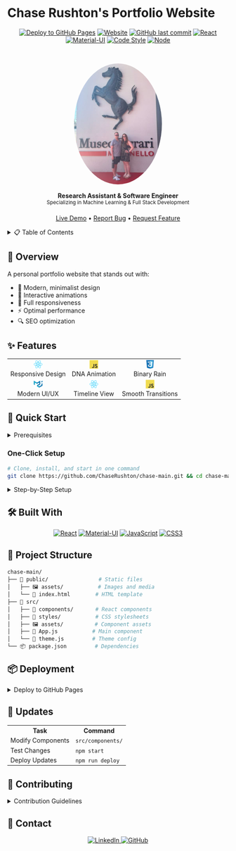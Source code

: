 # Chase Rushton's Portfolio Website

<div align="center">

[![Deploy to GitHub Pages](https://github.com/ChaseRushton/chase-main/actions/workflows/deploy.yml/badge.svg)](https://github.com/ChaseRushton/chase-main/actions/workflows/deploy.yml)
[![Website](https://img.shields.io/website?url=https%3A%2F%2Fchaserushton.github.io%2Fchase-main)](https://chaserushton.github.io/chase-main/)
[![GitHub last commit](https://img.shields.io/github/last-commit/ChaseRushton/chase-main)](https://github.com/ChaseRushton/chase-main/commits/main)
[![React](https://img.shields.io/badge/React-20232A?style=flat&logo=react&logoColor=61DAFB)](https://reactjs.org/)
[![Material-UI](https://img.shields.io/badge/Material--UI-0081CB?style=flat&logo=material-ui&logoColor=white)](https://mui.com/)
[![Code Style](https://img.shields.io/badge/code_style-prettier-ff69b4.svg)](https://prettier.io/)
[![Node](https://img.shields.io/badge/Node-18.x-green.svg)](https://nodejs.org/)

<br/>

<p align="center">
  <img src="public/assets/me2.jpg" alt="Chase Rushton" width="200" style="border-radius: 50%"/>
</p>

<p align="center">
  <strong>Research Assistant & Software Engineer</strong><br/>
  <sup>Specializing in Machine Learning & Full Stack Development</sup>
</p>

<p align="center">
  <a href="https://chaserushton.github.io/chase-main/">Live Demo</a> •
  <a href="https://github.com/ChaseRushton/chase-main/issues">Report Bug</a> •
  <a href="https://github.com/ChaseRushton/chase-main/issues">Request Feature</a>
</p>

</div>

<details>
<summary>📋 Table of Contents</summary>

- [Overview](#-overview)
- [Features](#-features)
- [Quick Start](#-quick-start)
- [Built With](#-built-with)
- [Project Structure](#-project-structure)
- [Deployment](#-deployment)
- [Updates](#-updates)
- [Contributing](#-contributing)
- [Contact](#-contact)

</details>

## 🎯 Overview

A personal portfolio website that stands out with:
- 🎨 Modern, minimalist design
- 🌟 Interactive animations
- 📱 Full responsiveness
- ⚡ Optimal performance
- 🔍 SEO optimization

## ✨ Features

<table>
  <tr>
    <td align="center">
      <img src="https://raw.githubusercontent.com/devicons/devicon/master/icons/react/react-original.svg" width="20" height="20"/>
      <br>Responsive Design
    </td>
    <td align="center">
      <img src="https://raw.githubusercontent.com/devicons/devicon/master/icons/javascript/javascript-original.svg" width="20" height="20"/>
      <br>DNA Animation
    </td>
    <td align="center">
      <img src="https://raw.githubusercontent.com/devicons/devicon/master/icons/css3/css3-original.svg" width="20" height="20"/>
      <br>Binary Rain
    </td>
  </tr>
  <tr>
    <td align="center">
      <img src="https://raw.githubusercontent.com/devicons/devicon/master/icons/materialui/materialui-original.svg" width="20" height="20"/>
      <br>Modern UI/UX
    </td>
    <td align="center">
      <img src="https://raw.githubusercontent.com/devicons/devicon/master/icons/react/react-original.svg" width="20" height="20"/>
      <br>Timeline View
    </td>
    <td align="center">
      <img src="https://raw.githubusercontent.com/devicons/devicon/master/icons/javascript/javascript-original.svg" width="20" height="20"/>
      <br>Smooth Transitions
    </td>
  </tr>
</table>

## 🚀 Quick Start

<details>
<summary>Prerequisites</summary>

- Node.js >= 14.0.0
- npm >= 6.14.0
- Git

</details>

### One-Click Setup

```bash
# Clone, install, and start in one command
git clone https://github.com/ChaseRushton/chase-main.git && cd chase-main && npm install && npm start
```

<details>
<summary>Step-by-Step Setup</summary>

1. Clone the repository
```bash
git clone https://github.com/ChaseRushton/chase-main.git
```

2. Install dependencies
```bash
cd chase-main
npm install
```

3. Start development server
```bash
npm start
```

4. Open [http://localhost:3000](http://localhost:3000)

</details>

## 🛠️ Built With

<div align="center">

[![React](https://skillicons.dev/icons?i=react)](https://reactjs.org/)
[![Material-UI](https://skillicons.dev/icons?i=materialui)](https://mui.com/)
[![JavaScript](https://skillicons.dev/icons?i=js)](https://developer.mozilla.org/en-US/docs/Web/JavaScript)
[![CSS3](https://skillicons.dev/icons?i=css)](https://developer.mozilla.org/en-US/docs/Web/CSS)

</div>

## 📁 Project Structure

```bash
chase-main/
├── 📂 public/                # Static files
│   ├── 🖼️ assets/           # Images and media
│   └── 📄 index.html        # HTML template
├── 📂 src/
│   ├── 🧩 components/       # React components
│   ├── 🎨 styles/           # CSS stylesheets
│   ├── 🖼️ assets/          # Component assets
│   ├── 📱 App.js           # Main component
│   └── 🎯 theme.js         # Theme config
└── 📦 package.json         # Dependencies
```

## 📦 Deployment

<details>
<summary>Deploy to GitHub Pages</summary>

```bash
npm run deploy
```

The site will be deployed to: `https://chaserushton.github.io/chase-main/`

</details>

## 🔄 Updates

<table>
  <tr>
    <th>Task</th>
    <th>Command</th>
  </tr>
  <tr>
    <td>Modify Components</td>
    <td><code>src/components/</code></td>
  </tr>
  <tr>
    <td>Test Changes</td>
    <td><code>npm start</code></td>
  </tr>
  <tr>
    <td>Deploy Updates</td>
    <td><code>npm run deploy</code></td>
  </tr>
</table>

## 🤝 Contributing

<details>
<summary>Contribution Guidelines</summary>

1. Fork the Project
2. Create your Feature Branch (`git checkout -b feature/AmazingFeature`)
3. Commit your Changes (`git commit -m 'Add some AmazingFeature'`)
4. Push to the Branch (`git push origin feature/AmazingFeature`)
5. Open a Pull Request

</details>

## 📧 Contact

<div align="center">
  <a href="https://www.linkedin.com/in/chase-rushton/">
    <img src="https://img.shields.io/badge/LinkedIn-0077B5?style=for-the-badge&logo=linkedin&logoColor=white" alt="LinkedIn"/>
  </a>
  <a href="https://github.com/ChaseRushton">
    <img src="https://img.shields.io/badge/GitHub-100000?style=for-the-badge&logo=github&logoColor=white" alt="GitHub"/>
  </a>
</div>
